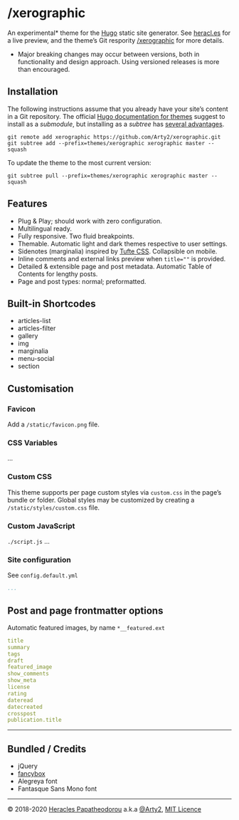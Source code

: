 # /xerographic

An experimental* theme for the [Hugo](https://gohugo.io/) static site generator. See [heracl.es](https://heracl.es) for a live preview, and the theme’s Git respority [/xerographic](https://github.com/Arty2/xerographic) for more details.

* Major breaking changes may occur between versions, both in functionality and design approach. Using versioned releases is more than encouraged.

## Installation

The following instructions assume that you already have your site’s content in a Git repository. The official [Hugo documentation for themes](https://gohugo.io/getting-started/quick-start/#step-3-add-a-theme) suggest to install as a *submodule*, but installing as a *subtree* has [several advantages](https://training.github.com/downloads/submodule-vs-subtree-cheat-sheet/).

```
git remote add xerographic https://github.com/Arty2/xerographic.git
git subtree add --prefix=themes/xerographic xerographic master --squash
```

To update the theme to the most current version:

```
git subtree pull --prefix=themes/xerographic xerographic master --squash
```

## Features

- Plug & Play; should work with zero configuration.
- Multilingual ready.
- Fully responsive. Two fluid breakpoints.
- Themable. Automatic light and dark themes respective to user settings.
- Sidenotes (marginalia) inspired by [Tufte CSS](https://edwardtufte.github.io/tufte-css/). Collapsible on mobile.
- Inline comments and external links preview when `title=""` is provided.
- Detailed & extensible page and post metadata. Automatic Table of Contents for lengthy posts.
- Page and post types: normal; preformatted.

## Built-in Shortcodes

- articles-list
- articles-filter
- gallery
- img
- marginalia
- menu-social
- section


## Customisation

### Favicon

Add a `/static/favicon.png` file.

### CSS Variables

...

### Custom CSS

This theme supports per page custom styles via `custom.css` in the page’s bundle or folder. Global styles may be customized by creating a `/static/styles/custom.css` file.

### Custom JavaScript

`./script.js` ...

### Site configuration

See `config.default.yml`

```yaml
...
```


## Post and page frontmatter options

Automatic featured images, by name `*__featured.ext`

```yaml
title
summary
tags
draft
featured_image
show_comments
show_meta
license
rating
dateread
datecreated
crosspost
publication.title
```



***

## Bundled / Credits

- jQuery
- [fancybox](http://fancyapps.com/fancybox/3/)
- Alegreya font
- Fantasque Sans Mono font


***

© 2018-2020 [Heracles Papatheodorou](http://heracl.es) a.k.a [@Arty2](https://www.twitter.com/Arty2), [MIT Licence](LICENCE.txt)
